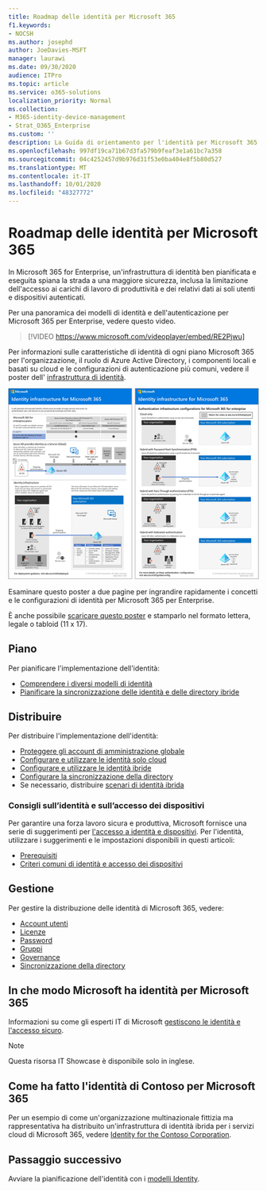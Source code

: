 ```yaml
---
title: Roadmap delle identità per Microsoft 365
f1.keywords:
- NOCSH
ms.author: josephd
author: JoeDavies-MSFT
manager: laurawi
ms.date: 09/30/2020
audience: ITPro
ms.topic: article
ms.service: o365-solutions
localization_priority: Normal
ms.collection:
- M365-identity-device-management
- Strat_O365_Enterprise
ms.custom: ''
description: La Guida di orientamento per l'identità per Microsoft 365.
ms.openlocfilehash: 997df19ca71b67d3fa579b9feaf3e1a61bc7a358
ms.sourcegitcommit: 04c4252457d9b976d31f53e0ba404e8f5b80d527
ms.translationtype: MT
ms.contentlocale: it-IT
ms.lasthandoff: 10/01/2020
ms.locfileid: "48327772"
---
```

# <a name="identity-roadmap-for-microsoft-365"></a>Roadmap delle identità per Microsoft 365

In Microsoft 365 for Enterprise, un'infrastruttura di identità ben pianificata e eseguita spiana la strada a una maggiore sicurezza, inclusa la limitazione dell'accesso ai carichi di lavoro di produttività e dei relativi dati ai soli utenti e dispositivi autenticati.

Per una panoramica dei modelli di identità e dell'autenticazione per Microsoft 365 per Enterprise, vedere questo video.

<p> </p>

> [!VIDEO https://www.microsoft.com/videoplayer/embed/RE2Pjwu]

Per informazioni sulle caratteristiche di identità di ogni piano Microsoft 365 per l'organizzazione, il ruolo di Azure Active Directory, i componenti locali e basati su cloud e le configurazioni di autenticazione più comuni, vedere il poster dell' [infrastruttura di identità](../downloads/m365e-identity-infra.pdf).

[![Poster dell'infrastruttura di gestione delle identità](../downloads/m365e-identity-infra.png)](../downloads/m365e-identity-infra.pdf)

Esaminare questo poster a due pagine per ingrandire rapidamente i concetti e le configurazioni di identità per Microsoft 365 per Enterprise.

È anche possibile [scaricare questo poster](https://github.com/MicrosoftDocs/microsoft-365-docs/raw/public/microsoft-365/downloads/m365e-identity-infra.pdf) e stamparlo nel formato lettera, legale o tabloid (11 x 17).

## <a name="plan"></a>Piano

Per pianificare l'implementazione dell'identità:

- [Comprendere i diversi modelli di identità](about-microsoft-365-identity.md)
- [Pianificare la sincronizzazione delle identità e delle directory ibride](plan-for-directory-synchronization.md)

## <a name="deploy"></a>Distribuire

Per distribuire l'implementazione dell'identità:

- [Proteggere gli account di amministrazione globale](protect-your-global-administrator-accounts.md)
- [Configurare e utilizzare le identità solo cloud](cloud-only-identities.md)
- [Configurare e utilizzare le identità ibride](prepare-for-directory-synchronization.md)
- [Configurare la sincronizzazione della directory](set-up-directory-synchronization.md)
- Se necessario, distribuire [scenari di identità ibrida](hybrid-solutions.md)

### <a name="identity-and-device-access-recommendations"></a>Consigli sull’identità e sull’accesso dei dispositivi

Per garantire una forza lavoro sicura e produttiva, Microsoft fornisce una serie di suggerimenti per [l'accesso a identità e dispositivi](microsoft-365-policies-configurations.md). Per l'identità, utilizzare i suggerimenti e le impostazioni disponibili in questi articoli:

- [Prerequisiti](identity-access-prerequisites.md)
- [Criteri comuni di identità e accesso dei dispositivi](identity-access-policies.md)

## <a name="manage"></a>Gestione

Per gestire la distribuzione delle identità di Microsoft 365, vedere:

- [Account utenti](manage-microsoft-365-accounts.md)
- [Licenze](assign-licenses-to-user-accounts.md)
- [Password](manage-microsoft-365-passwords.md)
- [Gruppi](manage-microsoft-365-groups.md)
- [Governance](manage-microsoft-365-identity-governance.md)
- [Sincronizzazione della directory](view-directory-synchronization-status.md)

## <a name="how-microsoft-does-identity-for-microsoft-365"></a>In che modo Microsoft ha identità per Microsoft 365

Informazioni su come gli esperti IT di Microsoft [gestiscono le identità e l'accesso sicuro](https://www.microsoft.com/en-us/itshowcase/managing-user-identities-and-secure-access-at-microsoft).

>[!Note]
>Questa risorsa IT Showcase è disponibile solo in inglese.
>

## <a name="how-contoso-did-identity-for-microsoft-365"></a>Come ha fatto l'identità di Contoso per Microsoft 365

Per un esempio di come un'organizzazione multinazionale fittizia ma rappresentativa ha distribuito un'infrastruttura di identità ibrida per i servizi cloud di Microsoft 365, vedere [Identity for the Contoso Corporation](contoso-identity.md).

## <a name="next-step"></a>Passaggio successivo

Avviare la pianificazione dell'identità con i [modelli Identity](about-microsoft-365-identity.md).
